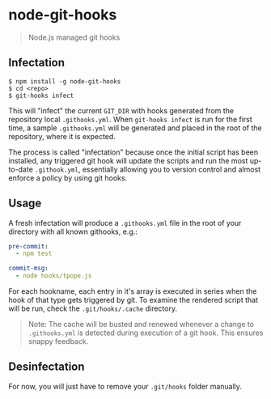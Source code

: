 # node-git-hooks

> Node.js managed git hooks

## Infectation

```
$ npm install -g node-git-hooks
$ cd <repo>
$ git-hooks infect
```

This will "infect" the current `GIT_DIR` with hooks generated from the
repository local `.githooks.yml`. When `git-hooks infect` is run for the
first time, a sample `.githooks.yml` will be generated and placed in the
root of the repository, where it is expected.

The process is called "infectation" because once the initial script has been
installed, any triggered git hook will update the scripts and run the most
up-to-date `.githook.yml`, essentially allowing you to version control and
almost enforce a policy by using git hooks.

## Usage

A fresh infectation will produce a `.githooks.yml` file in the root of your
directory with all known githooks, e.g.:

```yml
pre-commit:
  - npm test

commit-msg:
  - node hooks/tpope.js
```

For each hookname, each entry in it's array is executed in series when the hook
of that type gets triggered by git. To examine the rendered script that will be
run, check the `.git/hooks/.cache` directory.

> Note: The cache will be busted and renewed whenever
> a change to `.githooks.yml` is detected during execution of a git hook.
> This ensures snappy feedback.

## Desinfectation

For now, you will just have to remove your `.git/hooks` folder manually.
